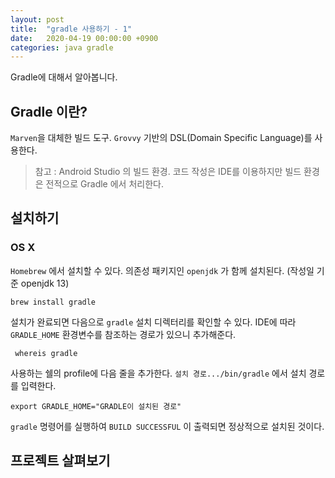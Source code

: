 ```yaml
---
layout: post
title:  "gradle 사용하기 - 1"
date:   2020-04-19 00:00:00 +0900
categories: java gradle
---
```


Gradle에 대해서 알아봅니다.

## Gradle 이란?

`Marven`을 대체한 빌드 도구.  `Grovvy` 기반의 DSL(Domain Specific Language)를 사용한다.

> 참고 :  Android Studio 의 빌드 환경. 코드 작성은 IDE를 이용하지만 빌드 환경은 전적으로 Gradle 에서 처리한다.


## 설치하기

### OS X 

`Homebrew` 에서 설치할 수 있다. 의존성 패키지인 `openjdk` 가 함께 설치된다. (작성일 기준 openjdk 13)

```
brew install gradle
```
설치가 완료되면 다음으로 `gradle` 설치 디렉터리를 확인할 수 있다. IDE에 따라 `GRADLE_HOME` 환경변수를 참조하는 경로가 있으니 추가해준다.

```
 whereis gradle
```

사용하는 쉘의 profile에 다음 줄을 추가한다. `설치 경로.../bin/gradle` 에서 설치 경로를 입력한다.

```
export GRADLE_HOME="GRADLE이 설치된 경로"
```

`gradle` 명령어를 실행하여 `BUILD SUCCESSFUL` 이 출력되면 정상적으로 설치된 것이다.


## 프로젝트 살펴보기

